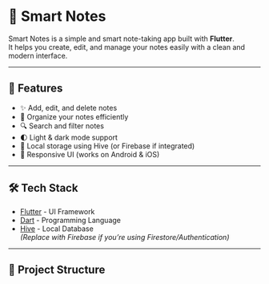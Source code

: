 # 📝 Smart Notes

Smart Notes is a simple and smart note-taking app built with **Flutter**.  
It helps you create, edit, and manage your notes easily with a clean and modern interface.

---

## 🚀 Features
- ✨ Add, edit, and delete notes
- 📂 Organize your notes efficiently
- 🔍 Search and filter notes
- 🌓 Light & dark mode support
- 💾 Local storage using Hive (or Firebase if integrated)
- 📱 Responsive UI (works on Android & iOS)


---

## 🛠️ Tech Stack
- [Flutter](https://flutter.dev/) - UI Framework
- [Dart](https://dart.dev/) - Programming Language
- [Hive](https://pub.dev/packages/hive) - Local Database  
  *(Replace with Firebase if you’re using Firestore/Authentication)*

---

## 📂 Project Structure
